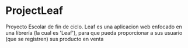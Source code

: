 # ProjectLeaf
Proyecto Escolar de fin de ciclo. Leaf es una aplicacion web enfocado en una librería (la cual es 'Leaf'), para que pueda proporcionar a sus usuario (que se registren) sus producto en venta
